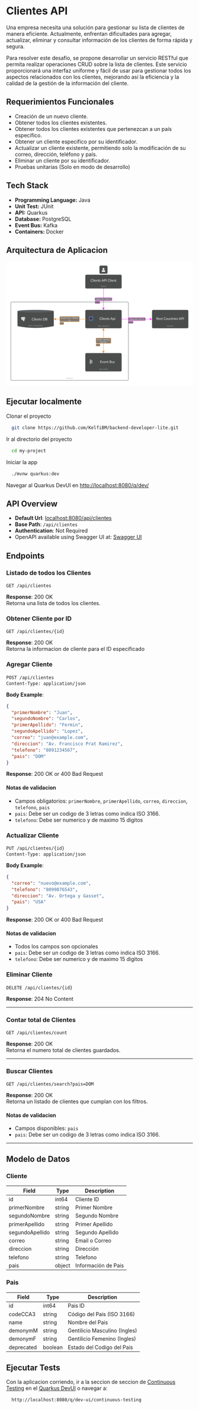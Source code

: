 
# Clientes API

Una empresa necesita una solución para gestionar su lista de clientes de manera eficiente.
Actualmente, enfrentan dificultades para agregar, actualizar, eliminar y consultar información de
los clientes de forma rápida y segura.

Para resolver este desafío, se propone desarrollar un servicio RESTful que permita realizar
operaciones CRUD sobre la lista de clientes. Este servicio proporcionará una interfaz uniforme y
fácil de usar para gestionar todos los aspectos relacionados con los clientes, mejorando así la
eficiencia y la calidad de la gestión de la información del cliente.


## Requerimientos Funcionales

- Creación de un nuevo cliente.
- Obtener todos los clientes existentes.
- Obtener todos los clientes existentes que pertenezcan a un país específico.
- Obtener un cliente especifico por su identificador.
- Actualizar un cliente existente, permitiendo solo la modificación de su correo, dirección, teléfono y país.
- Eliminar un cliente por su identificador.
- Pruebas unitarias (Solo en modo de desarrollo)
## Tech Stack
- **Programming Language:** Java
- **Unit Test:** JUnit
- **API:** Quarkus
- **Database:** PostgreSQL
- **Event Bus:** Kafka
- **Containers:** Docker
## Arquitectura de Aplicacion

![Arquitectura de Aplicacion](https://github.com/KelfiBM/backend-developer-lite/blob/master/supporting-documents/diagrama-de-arquitectura-dark.svg?raw=true)
## Ejecutar localmente

Clonar el proyecto

```bash
  git clone https://github.com/KelfiBM/backend-developer-lite.git
```

Ir al directorio del proyecto

```bash
  cd my-project
```

Iniciar la app

```bash
  ./mvnw quarkus:dev
```

Navegar al Quarkus DevUI en <http://localhost:8080/q/dev/>
## API Overview

- **Default Url**: [localhost:8080/api/clientes](<http://localhost:8080/api/clientes>)
- **Base Path**: `/api/clientes`
- **Authentication**: Not Required
- OpenAPI available using Swagger UI at: [Swagger UI](<http://localhost:8080/q/dev-ui/io.quarkus.quarkus-smallrye-openapi/swagger-ui>)

## Endpoints

### Listado de todos los Clientes
```http
GET /api/clientes
```
**Response**: 200 OK  
Retorna una lista de todos los clientes.

### Obtener Cliente por ID
```http
GET /api/clientes/{id}
```
**Response**: 200 OK  
Retorna la informacion de cliente para el ID especificado

### Agregar Cliente
```http
POST /api/clientes
Content-Type: application/json
```
**Body Example**:
```json
{
  "primerNombre": "Juan",
  "segundoNombre": "Carlos",
  "primerApellido": "Fermin",
  "segundoApellido": "Lopez",
  "correo": "juan@example.com",
  "direccion": "Av. Francisco Prat Ramirez",
  "telefono": "8091234567",
  "pais": "DOM"
}
```
**Response**: 200 OK or 400 Bad Request

#### Notas de validacion
- Campos obligatorios: `primerNombre`, `primerApellido`, `correo`, `direccion`, `telefono`, `pais`
- `pais`: Debe ser un codigo de 3 letras como indica ISO 3166.
- `telefono`: Debe ser numerico y de maximo 15 digitos

### Actualizar Cliente
```http
PUT /api/clientes/{id}
Content-Type: application/json
```
**Body Example**:
```json
{
  "correo": "nuevo@example.com",
  "telefono": "8099876543",
  "direccion": "Av. Ortega y Gasset",
  "pais": "USA"
}
```
**Response**: 200 OK or 400 Bad Request

#### Notas de validacion
- Todos los campos son opcionales
- `pais`: Debe ser un codigo de 3 letras como indica ISO 3166.
- `telefono`: Debe ser numerico y de maximo 15 digitos

### Eliminar Cliente
```http
DELETE /api/clientes/{id}
```
**Response**: 204 No Content

---

### Contar total de Clientes
```http
GET /api/clientes/count
```
**Response**: 200 OK  
Retorna el numero total de clientes guardados.

---

### Buscar Clientes
```http
GET /api/clientes/search?pais=DOM
```
**Response**: 200 OK  
Retorna un listado de clientes que cumplan con los filtros.

#### Notas de validacion
- Campos disponibles: `pais`
- `pais`: Debe ser un codigo de 3 letras como indica ISO 3166.

---

## Modelo de Datos

### Cliente
| Field            | Type    | Description          |
|------------------|---------|----------------------|
| id               | int64   | Cliente ID           |
| primerNombre     | string  | Primer Nombre        |
| segundoNombre    | string  | Segundo Nombre       |
| primerApellido   | string  | Primer Apellido      |
| segundoApellido  | string  | Segundo Apellido     |
| correo           | string  | Email o Correo       |
| direccion        | string  | Dirección            |
| telefono         | string  | Telefono             |
| pais             | object  | Información de Pais  |

### Pais
| Field       | Type    | Description                        |
|-------------|---------|------------------------------------|
| id          | int64   | Pais ID                            |
| codeCCA3    | string  | Código del Pais (ISO 3166)         |
| name        | string  | Nombre del Pais                    |
| demonymM    | string  | Gentilicio Masculino (Ingles)      |
| demonymF    | string  | Gentilicio Femenino (Ingles)       |
| deprecated  | boolean | Estado del Codigo del Pais         |

## Ejecutar Tests

Con la aplicacion corriendo, ir a la seccion de seccion de [Continuous Testing](<http://localhost:8080/q/dev-ui/continuous-testing>) en el [Quarkus DevUI](<http://localhost:8080/q/dev/>) o navegar a:

```
  http://localhost:8080/q/dev-ui/continuous-testing
```
